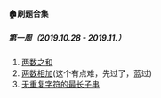 #### 🏠刷题合集
##### 第一周（2019.10.28 - 2019.11.）
1. [两数之和](https://github.com/Vstar18/FE-knowledge-algorithm/issues/1)
2. [两数相加](https://github.com/Vstar18/FE-knowledge-algorithm/issues/2)(这个有点难，先过了，蓝过)
3. [无重复字符的最长子串](https://github.com/Vstar18/FE-knowledge-algorithm/issues/3)
